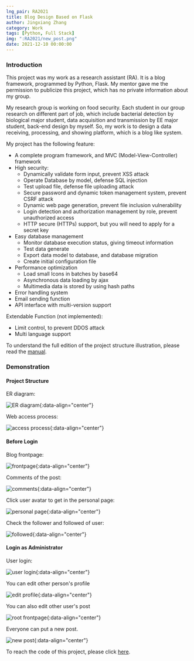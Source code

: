 ```yaml
---
lng_pair: RA2021
title: Blog Design Based on Flask
author: Jingxiang Zhang
category: Work
tags: [Python, Full Stack]
img: ":RA2021/new_post.png"
date: 2021-12-10 00:00:00
---
```


### Introduction

This project was my work as a research assistant (RA). <!-- outline-start -->It is a blog framework, programmed by Python, Flask.<!-- outline-end --> My mentor gave me the permission to publicize this project, which has no private information about my group.

My research group is working on food security. Each student in our group research on different part of job, which include bacterial detection by biological major student, data acquisition and transmission by EE major student, back-end design by myself. So, my work is to design a data receiving, processing, and showing platform, which is a blog like system.

My project has the following feature:

- A complete program framework, and MVC (Model-View-Controller) framework
- High security:
  - Dynamically validate form input, prevent XSS attack
  - Operate Database by model, defense SQL injection
  - Test upload file, defense file uploading attack
  - Secure password and dynamic token management system, prevent CSRF attack
  - Dynamic web page generation, prevent file inclusion vulnerability
  - Login detection and authorization management by role, prevent unauthorized access
  - HTTP secure (HTTPs) support, but you will need to apply for a secret key
- Easy database management
  - Monitor database execution status, giving timeout information
  - Test data generate
  - Export data model to database, and database migration
  - Create initial configuration file
- Performance optimization
  - Load small Icons in batches by base64
  - Asynchronous data loading by ajax 
  - Multimedia data is stored by using hash paths
- Error handling system
- Email sending function
- API interface with multi-version support

Extendable Function (not implemented):
- Limit control, to prevent DDOS attack
- Multi language support

To understand the full edition of the project structure illustration, please read the [manual](https://github.com/Jingxiang-Zhang/Blog_Flask_Design/blob/main/manual.pdf).

### Demonstration

#### Project Structure

ER diagram:

![ER diagram](:RA2021/ER.png){:data-align="center"}

Web access process:

![access process](:RA2021/structure.png){:data-align="center"}

#### Before Login

Blog frontpage:

![frontpage](:RA2021/frontpage.png){:data-align="center"}

Comments of the post:

![comments](:RA2021/comment.png){:data-align="center"}

Click user avatar to get in the personal page:

![personal page](:RA2021/personal_page.png){:data-align="center"}

Check the follower and followed of user:

![followed](:RA2021/followed.png){:data-align="center"}

#### Login as Administrator

User login:

![user login](:RA2021/login.png){:data-align="center"}

You can edit other person's profile

![edit profile](:RA2021/edit_profile.png){:data-align="center"}

You can also edit other user's post

![root frontpage](:RA2021/root_frontpage.png){:data-align="center"}

Everyone can put a new post.

![new post](:RA2021/new_post.png){:data-align="center"}

To reach the code of this project, please click [here](https://github.com/Jingxiang-Zhang/Blog_Flask_Design).
